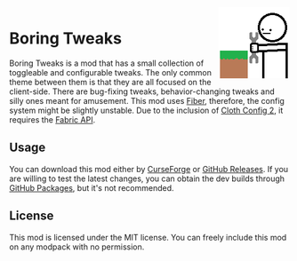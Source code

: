 <img src="./src/main/resources/assets/boringtweaks/icon.png" align="right" width="128px"/>

# Boring Tweaks

Boring Tweaks is a mod that has a small collection of toggleable and configurable tweaks. The only common theme between them is that they are all focused on the client-side. There are bug-fixing tweaks, behavior-changing tweaks and silly ones meant for amusement. This mod uses [Fiber](https://github.com/DaemonicLabs/fiber), therefore, the config system might be slightly unstable. Due to the inclusion of [Cloth Config 2](https://github.com/shedaniel/ClothConfig), it requires the [Fabric API](https://www.curseforge.com/minecraft/mc-mods/fabric-api).

## Usage

You can download this mod either by [CurseForge](https://www.curseforge.com/minecraft/mc-mods/boring-tweaks) or [GitHub Releases](https://github.com/joaoh1/BoringTweaks/releases). If you are willing to test the latest changes, you can obtain the dev builds through [GitHub Packages](https://github.com/joaoh1/BoringTweaks/packages), but it's not recommended.

## License

This mod is licensed under the MIT license. You can freely include this mod on any modpack with no permission.